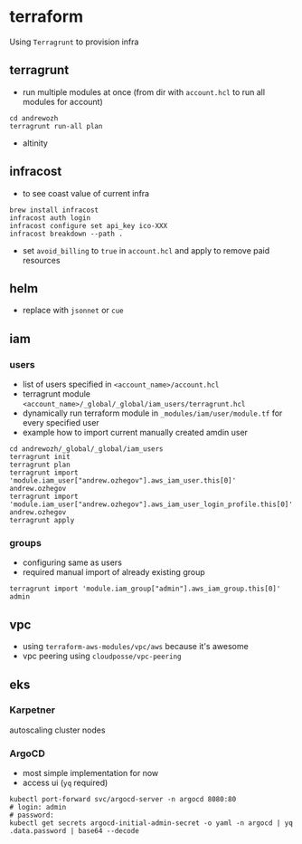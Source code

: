 # terraform

Using `Terragrunt` to provision infra

## terragrunt

* run multiple modules at once (from dir with `account.hcl` to run all modules for account)

```
cd andrewozh
terragrunt run-all plan
```

* altinity

## infracost

* to see coast value of current infra

```
brew install infracost
infracost auth login
infracost configure set api_key ico-XXX
infracost breakdown --path .
```

* set `avoid_billing` to `true` in `account.hcl` and apply to remove paid resources

## helm

* replace with `jsonnet` or `cue`

## iam

### users

* list of users specified in `<account_name>/account.hcl`
* terragrunt module `<account_name>/_global/_global/iam_users/terragrunt.hcl`
* dynamically run terraform module in `_modules/iam/user/module.tf` for every specified user
* example how to import current manually created amdin user

```
cd andrewozh/_global/_global/iam_users
terragrunt init
terragrunt plan
terragrunt import 'module.iam_user["andrew.ozhegov"].aws_iam_user.this[0]' andrew.ozhegov
terragrunt import 'module.iam_user["andrew.ozhegov"].aws_iam_user_login_profile.this[0]' andrew.ozhegov
terragrunt apply
```

### groups

* configuring same as users
* required manual import of already existing group

```
terragrunt import 'module.iam_group["admin"].aws_iam_group.this[0]' admin
```

## vpc

* using `terraform-aws-modules/vpc/aws` because it's awesome
* vpc peering using `cloudposse/vpc-peering`

## eks

### Karpetner

autoscaling cluster nodes

### ArgoCD

* most simple implementation for now
* access ui (`yq` required)

```
kubectl port-forward svc/argocd-server -n argocd 8080:80
# login: admin
# password:
kubectl get secrets argocd-initial-admin-secret -o yaml -n argocd | yq .data.password | base64 --decode
```
